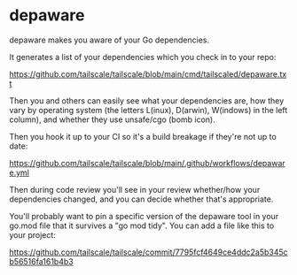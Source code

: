 # depaware
depaware makes you aware of your Go dependencies.

It generates a list of your dependencies which you check in to your repo:

https://github.com/tailscale/tailscale/blob/main/cmd/tailscaled/depaware.txt

Then you and others can easily see what your dependencies are, how
they vary by operating system (the letters L(inux), D(arwin),
W(indows) in the left column), and whether they use unsafe/cgo (bomb
icon).

Then you hook it up to your CI so it's a build breakage if they're not up to date:

https://github.com/tailscale/tailscale/blob/main/.github/workflows/depaware.yml

Then during code review you'll see in your review whether/how your
dependencies changed, and you can decide whether that's appropriate.

You'll probably want to pin a specific version of the depaware tool in your go.mod file
that it survives a "go mod tidy". You can add a file like this to your project:

https://github.com/tailscale/tailscale/commit/7795fcf4649ce4ddc2a5b345cb56516fa161b4b3
